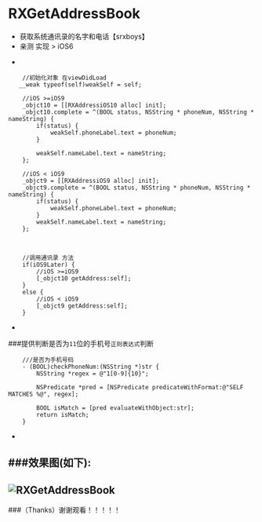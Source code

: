 # RXGetAddressBook
* 获取系统通讯录的名字和电话【srxboys】
* 亲测 实现  > iOS6

-
```objc
    //初始化对象 在viewDidLoad
   __weak typeof(self)weakSelf = self;
    
    //iOS >=iOS9
    _objct10 = [[RXAddressiOS10 alloc] init];
    _objct10.complete = ^(BOOL status, NSString * phoneNum, NSString * nameString) {
        if(status) {
            weakSelf.phoneLabel.text = phoneNum;
        }
        
        weakSelf.nameLabel.text = nameString;
    };
    
    //iOS < iOS9
    _objct9 = [[RXAddressiOS9 alloc] init];
    _objct9.complete = ^(BOOL status, NSString * phoneNum, NSString * nameString) {
        if(status) {
            weakSelf.phoneLabel.text = phoneNum;
        }
        weakSelf.nameLabel.text = nameString;
    };
    
    
    
    //调用通讯录 方法
    if(iOS9Later) {
        //iOS >=iOS9
        [_objct10 getAddress:self];
    }
    else {
        //iOS < iOS9
        [_objct9 getAddress:self];
    }

```
-
###提供判断是否为`11`位的手机号`正则表达式`判断
```objc
    ///是否为手机号码
    - (BOOL)checkPhoneNum:(NSString *)str {
        NSString *regex = @"1[0-9]{10}";

        NSPredicate *pred = [NSPredicate predicateWithFormat:@"SELF MATCHES %@", regex];

        BOOL isMatch = [pred evaluateWithObject:str];
        return isMatch;
    }
```
-
###效果图(如下):
-
![RXGetAddressBook](https://github.com/srxboys/RXGetAddressBook/blob/master/srxboys_RXGetAddressBook.gif) 
-
###（Thanks）谢谢观看！！！！！
